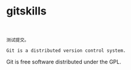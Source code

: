 # gitskills

</br>

	测试提交。
	
	Git is a distributed version control system.
Git is free software distributed under the GPL.